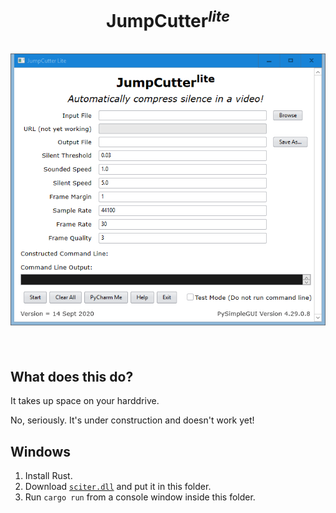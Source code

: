 <h1 align="center">
  <b>JumpCutter</b><i><sup>lite</sup></i>
  <br>
  <br>
  <img src="preview.png" alt="screenshot"/></a>
  <br>
  <br>
</h1>

## What does this do?

It takes up space on your harddrive.  

No, seriously.  It's under construction and doesn't work yet!

## Windows

1. Install Rust.
2. Download [`sciter.dll`](https://github.com/c-smile/sciter-js-sdk/blob/main/bin/windows/x64/sciter.dll) and put it in this folder.
3. Run `cargo run` from a console window inside this folder.
